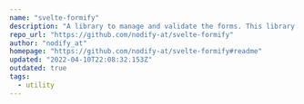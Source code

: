 ```yaml
---
name: "svelte-formify"
description: "A library to manage and validate the forms. This library uses decorators to define validations."
repo_url: "https://github.com/nodify-at/svelte-formify"
author: "nodify_at"
homepage: "https://github.com/nodify-at/svelte-formify#readme"
updated: "2022-04-10T22:08:32.153Z"
outdated: true
tags: 
  - utility
---
```

